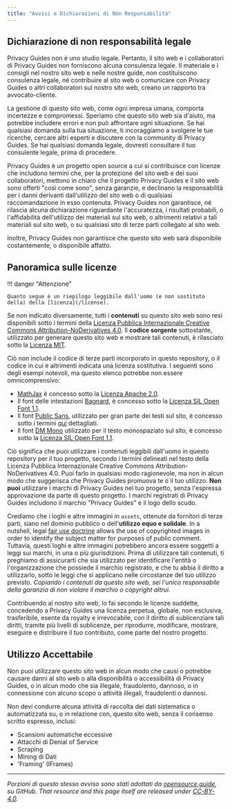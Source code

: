 ```yaml
---
title: "Avvisi e Dichiarazioni di Non Responsabilità"
---
```


## Dichiarazione di non responsabilità legale

Privacy Guides non è uno studio legale. Pertanto, il sito web e i collaboratori di Privacy Guides non forniscono alcuna consulenza legale. Il materiale e i consigli nel nostro sito web e nelle nostre guide, non costituiscono consulenza legale, né contribuire al sito web o comunicare con Privacy Guides o altri collaboratori sul nostro sito web, creano un rapporto tra avvocato-cliente.

La gestione di questo sito web, come ogni impresa umana, comporta incertezze e compromessi. Speriamo che questo sito web sia d'aiuto, ma potrebbe includere errori e non può affrontare ogni situazione. Se hai qualsiasi domanda sulla tua situazione, ti incoraggiamo a svolgere le tue ricerche, cercare altri esperti e discutere con la community di Privacy Guides. Se hai qualsiasi domanda legale, dovresti consultare il tuo consulente legale, prima di procedere.

Privacy Guides è un progetto open source a cui si contribuisce con licenze che includono termini che, per la protezione del sito web e dei suoi collaboratori, mettono in chiaro che il progetto Privacy Guides e il sito web sono offerti "così come sono", senza garanzie, e declinano la responsabilità per i danni derivanti dall'utilizzo del sito web o di qualsiasi raccomandazione in esso contenuta. Privacy Guides non garantisce, né rilascia alcuna dichiarazione riguardante l'accuratezza, i risultati probabili, o l'affidabilità dell'utilizzo dei materiali sul sito web, o altrimenti relativi a tali materiali sul sito web, o su qualsiasi sito di terze parti collegato al sito web.

Inoltre, Privacy Guides non garantisce che questo sito web sarà disponibile costantemente, o disponibile affatto.

## Panoramica sulle licenze

!!! danger "Attenzione"

    Quanto segue è un riepilogo leggibile dall'uomo (e non sostituto della) della [licenza](/license).

Se non indicato diversamente, tutti i **contenuti** su questo sito web sono resi disponibili sotto i termini della [Licenza Pubblica Internazionale Creative Commons Attribution-NoDerivatives 4.0](https://github.com/privacyguides/privacyguides.org/blob/main/LICENSE). Il **codice sorgente** sottostante, utilizzato per generare questo sito web e mostrare tali contenuti, è rilasciato sotto la [Licenza MIT](https://github.com/privacyguides/privacyguides.org/tree/main/LICENSE-CODE).

Ciò non include il codice di terze parti incorporato in questo repository, o il codice in cui è altrimenti indicata una licenza sostitutiva. I seguenti sono degli esempi notevoli, ma questo elenco potrebbe non essere omnicomprensivo:

* [MathJax](https://github.com/privacyguides/privacyguides.org/blob/main/theme/assets/javascripts/mathjax.js) è concesso sotto la [ Licenza Apache 2.0](https://github.com/privacyguides/privacyguides.org/blob/main/docs/assets/javascripts/LICENSE.mathjax.txt).
* Il font delle intestazioni [Bagnard](https://github.com/privacyguides/brand/tree/main/WOFF/bagnard), è concesso sotto la [Licenza SIL Open Font 1.1](https://github.com/privacyguides/brand/blob/main/WOFF/bagnard/LICENSE.txt).
* Il font [Public Sans](https://github.com/privacyguides/brand/tree/main/WOFF/public_sans), utilizzato per gran parte dei testi sul sito, è concesso sotto i termini [qui](https://github.com/privacyguides/brand/blob/main/WOFF/public_sans/LICENSE.txt) dettagliati.
* Il font [DM Mono](https://github.com/privacyguides/brand/tree/main/WOFF/dm_mono) utilizzato per il testo monospaziato sul sito, è concesso sotto la [Licenza SIL Open Font 1.1](https://github.com/privacyguides/brand/blob/main/WOFF/dm_mono/LICENSE.txt).

Ciò significa che puoi utilizzare i contenuti leggibili dall'uomo in questo repository per il tuo progetto, secondo i termini delineati nel testo della Licenza Pubblica Internazionale Creative Commons Attribution-NoDerivatives 4.0. Puoi farlo in qualsiasi modo ragionevole, ma non in alcun modo che suggerisca che Privacy Guides promuova te o il tuo utilizzo. **Non puoi** utilizzare i marchi di Privacy Guides nel tuo progetto, senza l'espressa approvazione da parte di questo progetto. I marchi registrati di Privacy Guides includono il marchio "Privacy Guides" e il logo dello scudo.

Crediamo che i loghi e altre immagini in `assets`, ottenute da fornitori di terze parti, siano nel dominio pubblico o dell'**utilizzo equo e solidale**. In a nutshell, legal [fair use doctrine](https://copyright.gov/fair-use/more-info.html) allows the use of copyrighted images in order to identify the subject matter for purposes of public comment. Tuttavia, questi loghi e altre immagini potrebbero ancora essere soggetti a leggi sui marchi, in una o più giurisdizioni. Prima di utilizzare tali contenuti, ti preghiamo di assicurarti che sia utilizzato per identificare l'entità o l'organizzazione che possiede il marchio registrato, e che tu abbia il diritto a utilizzarlo, sotto le leggi che si applicano nelle circostanze del tuo utilizzo previsto. *Copiando i contenuti da questo sito web, sei l'unico responsabile della garanzia di non violare il marchio o copyright altrui.*

Contribuendo al nostro sito web, lo fai secondo le licenze suddette, concedendo a Privacy Guides una licenza perpetua, globale, non esclusiva, trasferibile, esente da royalty e irrevocabile, con il diritto di sublicenziare tali diritti, tramite più livelli di sublicenze, per riprodurre, modificare, mostrare, eseguire e distribuire il tuo contributo, come parte del nostro progetto.

## Utilizzo Accettabile

Non puoi utilizzare questo sito web in alcun modo che causi o potrebbe causare danni al sito web o alla disponibilità o accessibilità di Privacy Guides, o in alcun modo che sia illegale, fraudolento, dannoso, o in connessione con alcuno scopo o attività illegali, fraudolenti o dannosi.

Non devi condurre alcuna attività di raccolta dei dati sistematica o automatizzata su, o in relazione con, questo sito web, senza il consenso scritto espresso, inclusi:

* Scansioni automatiche eccessive
* Attacchi di Denial of Service
* Scraping
* Mining di Dati
* 'Framing' (IFrames)

---

*Porzioni di questo stesso avviso sono stati adottati da [opensource.guide](https://github.com/github/opensource.guide/blob/master/notices.md), su GitHub. That resource and this page itself are released under [CC-BY-4.0](https://creativecommons.org/licenses/by-sa/4.0).*
